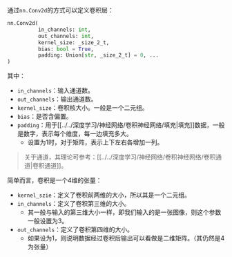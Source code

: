通过`nn.Conv2d`的方式可以定义卷积层：
```python
nn.Conv2d(
		  in_channels: int,
		  out_channels: int,
		  kernel_size: _size_2_t,
		  bias: bool = True, 
		  padding: Union[str, _size_2_t] = 0, ...
)
```
其中：
- `in_channels`：输入通道数。
- `out_channels`：输出通道数。
- `kernel_size`：卷积核大小。一般是一个二元组。
- `bias`：是否含偏置。
- `padding`：用于[[../../深度学习/神经网络/卷积神经网络/填充|填充]]数据，一般是数字，表示每个维度，每一边填充多大。
	- 设置为1时，对于矩阵，表示上下左右各增加一列。

> 关于通道，其理论可参考：[[../../深度学习/神经网络/卷积神经网络/卷积通道|卷积通道]]。

简单而言，卷积是一个4维的张量：
- `kernel_szie`：定义了卷积前两维的大小，所以其是一个二元组。
- `in_channels`：定义了卷积第三维的大小。
	- 其一般与输入的第三维大小一样，即我们输入的是一张图像，则这个参数一般设置为3。
- `out_channels`：定义了卷积第四维的大小。
	- 如果设为1，则说明数据经过卷积后输出可以看做是二维矩阵。（其仍然是4为张量）
